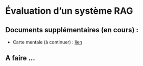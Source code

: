 # Évaluation d’un système RAG 

## Documents supplémentaires (en cours) : 
- Carte mentale (à continuer) : [lien](https://www.canva.com/design/DAGpTs9hinY/zjeUoHolQ4k2BgugcSM48Q/view?utm_content=DAGpTs9hinY&utm_campaign=designshare&utm_medium=link2&utm_source=uniquelinks&utlId=hecde141282)

## A faire ... 
